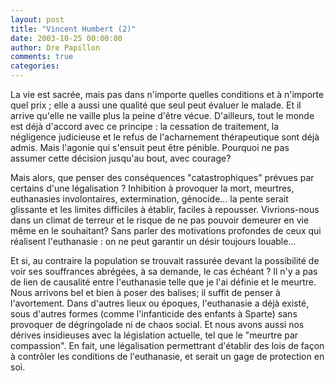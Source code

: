 ```yaml
---
layout: post
title: "Vincent Humbert (2)"
date: 2003-10-25 00:00:00
author: Dre Papillon
comments: true
categories: 
---
```



La vie est sacrée, mais pas dans n'importe quelles conditions et à n'importe quel prix ; elle a aussi une qualité que seul peut évaluer le malade.  Et il arrive qu'elle ne vaille plus la peine d'être vécue.  D'ailleurs, tout le monde est déjà d'accord avec ce principe : la cessation de traitement, la négligence judicieuse et le refus de l'acharnement thérapeutique sont déjà admis.  Mais l'agonie qui s'ensuit peut être pénible.  Pourquoi ne pas assumer cette décision jusqu'au bout, avec courage?

Mais alors, que penser des conséquences "catastrophiques" prévues par certains d'une légalisation ?  Inhibition à provoquer la mort, meurtres, euthanasies involontaires, extermination, génocide...  la pente serait glissante et les limites difficiles à établir, faciles à repousser.  Vivrions-nous dans un climat de terreur et le risque de ne pas pouvoir demeurer en vie même en le souhaitant?  Sans parler des motivations profondes de ceux qui réalisent l'euthanasie : on ne peut garantir un désir toujours louable...

Et si, au contraire la population se trouvait rassurée devant la possibilité de voir ses souffrances abrégées, à sa demande, le cas échéant ?  Il n'y a pas de lien de causalité entre l'euthanasie telle que je l'ai définie et le meurtre.  Nous arrivons bel et bien à poser des balises; il suffit de penser à l'avortement.  Dans d'autres lieux ou époques, l'euthanasie a déjà existé, sous d'autres formes (comme l'infanticide des enfants à Sparte) sans provoquer de dégringolade ni de chaos social.  Et nous avons aussi nos dérives insidieuses avec la législation actuelle, tel que le "meurtre par compassion".  En fait, une légalisation permettrant d'établir des lois de façon à contrôler les conditions de l'euthanasie, et serait un gage de protection en soi.
